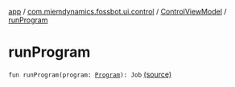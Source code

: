 [app](../../index.md) / [com.miemdynamics.fossbot.ui.control](../index.md) / [ControlViewModel](index.md) / [runProgram](./run-program.md)

# runProgram

`fun runProgram(program: `[`Program`](../../com.miemdynamics.fossbot.data.entity/-program/index.md)`): Job` [(source)](https://github.com/binyot/fossbot/tree/master/app/src/main/java/com/miemdynamics/fossbot/ui/control/ControlViewModel.kt#L28)